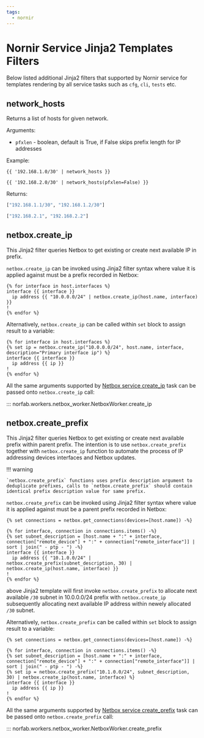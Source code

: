 ```yaml
---
tags:
  - nornir
---
```


# Nornir Service Jinja2 Templates Filters

Below listed additional Jinja2 filters that supported by Nornir service for templates rendering by all service tasks such as ``cfg``, ``cli``, ``tests`` etc.

## network_hosts

Returns a list of hosts for given network.

Arguments:

- ``pfxlen`` - boolean, default is True, if False skips prefix length for IP addresses 

Example:

``` jinja2
{{ '192.168.1.0/30' | network_hosts }}

{{ '192.168.2.0/30' | network_hosts(pfxlen=False) }}
```

Returns:

``` python
["192.168.1.1/30", "192.168.1.2/30"]

["192.168.2.1", "192.168.2.2"]
```

## netbox.create_ip

This Jinja2 filter queries Netbox to get existing or create next available IP in prefix.

`netbox.create_ip` can be invoked using Jinja2 filter syntax where value it is applied against must be 
a prefix recorded in Netbox:

```
{% for interface in host.interfaces %}
interface {{ interface }}
  ip address {{ "10.0.0.0/24" | netbox.create_ip(host.name, interface) }}
!
{% endfor %}
```

Alternatively, `netbox.create_ip` can be called within `set` block to assign result to a variable:

```
{% for interface in host.interfaces %}
{% set ip = netbox.create_ip("10.0.0.0/24", host.name, interface, description="Primary interface ip") %}
interface {{ interface }}
  ip address {{ ip }}
!
{% endfor %}
```

All the same arguments supported by [Netbox service create_ip](../netbox/services_netbox_service_tasks_create_ip.md) task can be passed onto `netbox.create_ip` call:

::: norfab.workers.netbox_worker.NetboxWorker.create_ip

## netbox.create_prefix

This Jinja2 filter queries Netbox to get existing or create next available prefix within parent prefix. The intention is to use `netbox.create_prefix` together with `netbox.create_ip` function to automate the process of IP addressing devices interfaces and Netbox updates.

!!! warning

    `netbox.create_prefix` functions uses prefix description argument to deduplicate prefixes, calls to `netbox.create_prefix` should contain identical prefix description value for same prefix.

`netbox.create_prefix` can be invoked using Jinja2 filter syntax where value it is applied against must be 
a parent prefix recorded in Netbox:

```
{% set connections = netbox.get_connections(devices=[host.name]) -%}

{% for interface, connection in connections.items() -%}
{% set subnet_description = [host.name + ":" + interface, connection["remote_device"] + ":" + connection["remote_interface"]] | sort | join(" - ptp - ") -%}
interface {{ interface }}
  ip address {{ "10.1.0.0/24" | netbox.create_prefix(subnet_description, 30) | netbox.create_ip(host.name, interface) }}
!
{% endfor %}
```

above Jinja2 template will first invoke `netbox.create_prefix` to allocate next available `/30` subnet in 10.0.0.0/24 prefix with `netbox.create_ip` subsequently allocating next available IP address within newely allocated `/30` subnet.

Alternatively, `netbox.create_prefix` can be called within `set` block to assign result to a variable:

```
{% set connections = netbox.get_connections(devices=[host.name]) -%}

{% for interface, connection in connections.items() -%}
{% set subnet_description = [host.name + ":" + interface, connection["remote_device"] + ":" + connection["remote_interface"]] | sort | join(" - ptp - ") -%}
{% set ip = netbox.create_prefix("10.1.0.0/24", subnet_description, 30) | netbox.create_ip(host.name, interface) %}
interface {{ interface }}
  ip address {{ ip }}
!
{% endfor %}
```

All the same arguments supported by [Netbox service create_prefix](../netbox/services_netbox_service_tasks_create_prefix.md) task can be passed onto `netbox.create_prefix` call:

::: norfab.workers.netbox_worker.NetboxWorker.create_prefix